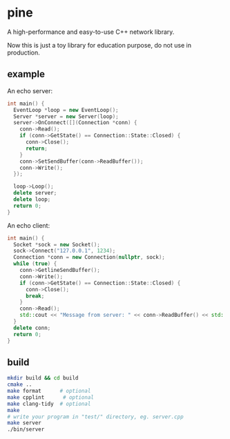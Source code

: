 # pine
A high-performance and easy-to-use C++ network library. 

Now this is just a toy library for education purpose, do not use in production.

## example
An echo server:
```cpp
int main() {
  EventLoop *loop = new EventLoop();
  Server *server = new Server(loop);
  server->OnConnect([](Connection *conn) {
    conn->Read();
    if (conn->GetState() == Connection::State::Closed) {
      conn->Close();
      return;
    }
    conn->SetSendBuffer(conn->ReadBuffer());
    conn->Write();
  });

  loop->Loop();
  delete server;
  delete loop;
  return 0;
}
```
An echo client:
```cpp
int main() {
  Socket *sock = new Socket();
  sock->Connect("127.0.0.1", 1234);
  Connection *conn = new Connection(nullptr, sock);
  while (true) {
    conn->GetlineSendBuffer();
    conn->Write();
    if (conn->GetState() == Connection::State::Closed) {
      conn->Close();
      break;
    }
    conn->Read();
    std::cout << "Message from server: " << conn->ReadBuffer() << std::endl;
  }
  delete conn;
  return 0;
}
```



## build
```bash
mkdir build && cd build
cmake ..
make format      # optional
make cpplint      # optional
make clang-tidy  # optional
make
# write your program in "test/" directory, eg. server.cpp
make server
./bin/server
```
